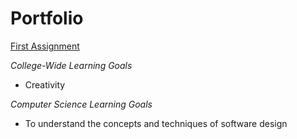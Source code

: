 # Portfolio


[First Assignment](https://github.com/heytoshi/2D-Platformer/blob/master/PORTFOLIO.md)

*College-Wide Learning Goals*

+ Creativity
 
 *Computer Science Learning Goals* 
 
+ To	understand	the	concepts	and	techniques	of software	design

